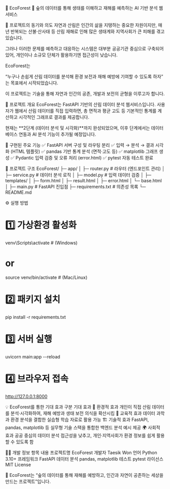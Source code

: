 🌲 EcoForest 🌲
숲의 데이터를 통해 생태를 이해하고 재해를 예측하는 AI 기반 분석 웹서비스


🌿 프로젝트의 동기와 의도
자연과 산림은 인간의 삶을 지탱하는 중요한 자원이지만,
매년 반복되는 산불·산사태 등 산림 재해로 인해
많은 생태계와 지역사회가 큰 피해를 겪고 있습니다.

그러나 이러한 문제를 예측하고 대응하는 시스템은
대부분 공공기관 중심으로 구축되어 있어,
개인이나 소규모 단체가 활용하기엔 접근성이 낮습니다.

EcoForest는

“누구나 손쉽게 산림 데이터를 분석해
환경 보전과 재해 예방에 기여할 수 있도록 하자”
는 목표에서 시작되었습니다.

이 프로젝트는 기술을 통해
자연과 인간의 공존, 개발과 보전의 균형을 이루고자 합니다.


📘 프로젝트 개요
EcoForest는 FastAPI 기반의 산림 데이터 분석 웹서비스입니다.
사용자가 웹에서 산림 데이터를 직접 입력하면,
총 면적과 평균 고도 등 기본적인 통계를 계산하고
시각적인 그래프로 결과를 제공합니다.

현재는 **2단계 (데이터 분석 및 시각화)**까지 완성되었으며,
이후 단계에서는 데이터베이스 연동과 AI 분석 기능이 추가될 예정입니다.


🚀 구현된 주요 기능
✅ FastAPI 서버 구성 및 라우팅 분리
✅ 입력 → 분석 → 결과 시각화 (HTML 템플릿)
✅ pandas 기반 통계 분석 (면적·고도 등)
✅ matplotlib 그래프 생성
✅ Pydantic 입력 검증 및 오류 처리 (error.html)
✅ pytest 자동 테스트 완료


📂 프로젝트 구조
EcoForest/
├─ app/
│   ├─ router.py       # 라우터 (엔드포인트 관리)
│   ├─ service.py      # 데이터 분석 로직
│   ├─ model.py        # 입력 데이터 검증
│
├─ templates/
│   ├─ form.html
│   ├─ result.html
│   ├─ error.html
│   └─ base.html
│
├─ main.py             # FastAPI 진입점
├─ requirements.txt    # 의존성 목록
└─ README.md


⚙️ 실행 방법
# 1️⃣ 가상환경 활성화
venv\Scripts\activate  # (Windows)
# or
source venv/bin/activate  # (Mac/Linux)

# 2️⃣ 패키지 설치
pip install -r requirements.txt

# 3️⃣ 서버 실행
uvicorn main:app --reload

# 4️⃣ 브라우저 접속
http://127.0.0.1:8000


💡 EcoForest를 통한 기대 효과
구분	기대 효과
🌳 환경적 효과	개인이 직접 산림 데이터를 분석·시각화하여, 재해 예방과 생태 보전 의식을 확산시킴
🧠 교육적 효과	데이터 과학과 환경 분석을 결합한 실습형 학습 자료로 활용 가능
🏗️ 기술적 효과	FastAPI, pandas, matplotlib 등 실무형 기술 스택을 통합한 백엔드 분석 예시 제공
🌍 사회적 효과	공공 중심의 데이터 분석 접근성을 낮추고, 개인·지역사회가 환경 정보를 쉽게 활용할 수 있도록 함


👨‍💻 개발 정보
항목	내용
프로젝트명	EcoForest
개발자	Taesik Won
언어	Python 3.10+
프레임워크	FastAPI
데이터 분석	pandas, matplotlib
테스트	pytest
라이선스	MIT License


🌱 EcoForest는 “숲의 데이터를 통해 재해를 예방하고, 인간과 자연이 공존하는 세상을 만드는 프로젝트”입니다.